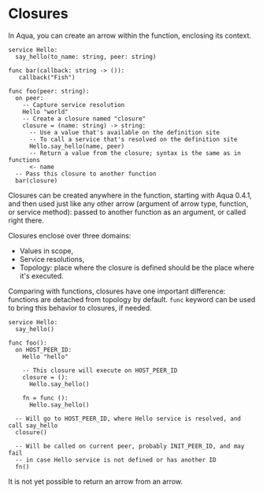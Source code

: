 # Closures

In Aqua, you can create an arrow within the function, enclosing its context.

```aqua
service Hello:
  say_hello(to_name: string, peer: string)

func bar(callback: string -> ()):
   callback("Fish")

func foo(peer: string):
  on peer:
    -- Capture service resolution
    Hello "world"
    -- Create a closure named "closure"
    closure = (name: string) -> string:
      -- Use a value that's available on the definition site
      -- To call a service that's resolved on the definition site
      Hello.say_hello(name, peer)
      -- Return a value from the closure; syntax is the same as in functions
      <- name
  -- Pass this closure to another function
  bar(closure)
```

Closures can be created anywhere in the function, starting with Aqua 0.4.1, and then used just like any other arrow (argument of arrow type, function, or service method): passed to another function as an argument, or called right there.

Closures enclose over three domains:

* Values in scope,
* Service resolutions,
* Topology: place where the closure is defined should be the place where it's executed.

Comparing with functions, closures have one important difference: functions are detached from topology by default. `func` keyword can be used to bring this behavior to closures, if needed.

```aqua
service Hello:
  say_hello()

func foo():
  on HOST_PEER_ID:
    Hello "hello"
    
    -- This closure will execute on HOST_PEER_ID
    closure = ():
      Hello.say_hello() 
      
    fn = func ():
      Hello.say_hello()
      
  -- Will go to HOST_PEER_ID, where Hello service is resolved, and call say_hello     
  closure()        
  
  -- Will be called on current peer, probably INIT_PEER_ID, and may fail
  -- in case Hello service is not defined or has another ID
  fn()
```

It is not yet possible to return an arrow from an arrow.
